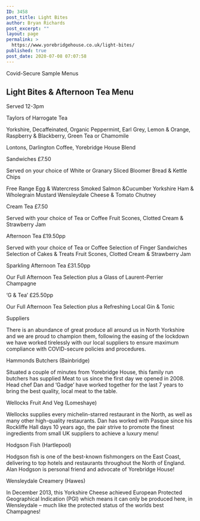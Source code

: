 ```yaml
---
ID: 3458
post_title: Light Bites
author: Bryan Richards
post_excerpt: ""
layout: page
permalink: >
  https://www.yorebridgehouse.co.uk/light-bites/
published: true
post_date: 2020-07-08 07:07:58
---
```

<div class="section-title section-title-followed-by-content">

Covid-Secure Sample Menus
<h2 class="covid-menu-h2">Light Bites &amp; Afternoon Tea Menu</h2>
Served 12-3pm

</div>
<div>
<div class="row-has-bottom-border full-width-content-with-padding text-center">

<p class="menu-head"><span class="menu-strong">Taylors of Harrogate Tea </span></p>
<p class="sub-menu">Yorkshire, Decaffeinated, Organic Peppermint, Earl Grey, Lemon &amp; Orange, Raspberry &amp; Blackberry, Green Tea or Chamomile</p>

<p class="menu-head"><span class="menu-strong">Lontons, Darlington Coffee, Yorebridge House Blend</span></p></div>

<div class="row-has-bottom-border full-width-content-with-padding text-center">

<p class="menu-head"><span class="menu-strong">Sandwiches £7.50</span></p>

Served on your choice of White or Granary Sliced Bloomer Bread &amp; Kettle Chips

<p class="menu-head"><span class="menu-strong">Free Range Egg &amp; Watercress
Smoked Salmon &amp;Cucumber
Yorkshire Ham &amp; Wholegrain Mustard
Wensleydale Cheese &amp; Tomato Chutney</span></p></div>
<div class="row-has-bottom-border full-width-content-with-padding text-center">

<p><span class="menu-strong">Cream Tea £7.50</span></p>

Served with your choice of Tea or Coffee
Fruit Scones, Clotted Cream &amp; Strawberry Jam

<p><span class="menu-strong">Afternoon Tea £19.50pp</span></p>

Served with your choice of Tea or Coffee
Selection of Finger Sandwiches
Selection of Cakes &amp; Treats
Fruit Scones, Clotted Cream &amp; Strawberry Jam

<p><span class="menu-strong">Sparkling Afternoon Tea £31.50pp</span></p>

Our Full Afternoon Tea Selection plus a Glass of Laurent-Perrier Champagne

<p><span class="menu-strong">‘G &amp; Tea’ £25.50pp</span></p>

Our Full Afternoon Tea Selection plus a Refreshing Local Gin &amp; Tonic

</div>
<div class="full-width-content-with-padding text-center">

<p><span class="menu-strong">Suppliers</span></p>

There is an abundance of great produce all around us in North Yorkshire and we are proud to champion them, following the easing of the lockdown we have worked tirelessly with our local suppliers to ensure maximum compliance with COVID-secure policies and procedures.

<p><span class="menu-strong">Hammonds Butchers (Bainbridge)</span></p>
Situated a couple of minutes from Yorebridge House, this family run butchers has supplied
Meat to us since the first day we opened in 2008.
Head chef Dan and ‘Gadge’ have worked together for the last 7 years to bring the best quality, local meat to the table.

<p><span class="menu-strong">Wellocks Fruit And Veg (Lomeshaye)</span></p>
Wellocks supplies every michelin-starred restaurant in the North, as well as many other high-quality restaurants.
Dan has worked with Pasque since his Rockliffe Hall days 10 years ago, the pair strive to promote the finest ingredients from small UK suppliers to achieve a luxury menu!

<p><span class="menu-strong">Hodgson Fish (Hartlepool)</span></p>
Hodgson fish is one of the best-known fishmongers on the East Coast, delivering to top hotels and restaurants throughout the North of England.
Alan Hodgson is personal friend and advocate of Yorebridge House!

<p class="menu-head"><span class="menu-strong">Wensleydale Creamery (Hawes)</span></p>
In December 2013, this Yorkshire Cheese achieved European Protected Geographical Indication (PGI) which means it can only be produced here, in Wensleydale – much like the protected status of the worlds best Champagnes!

</div>
</div>